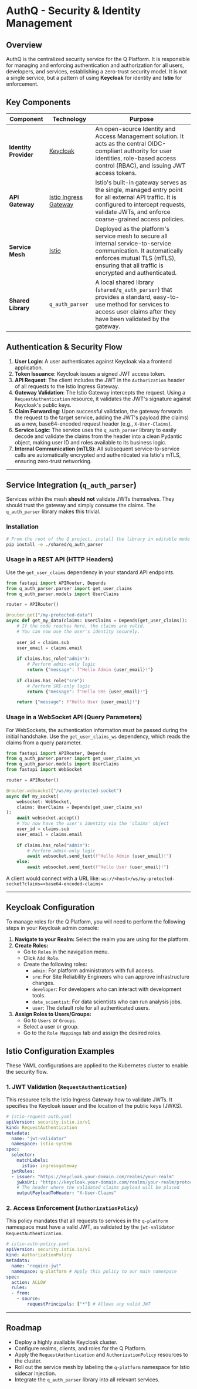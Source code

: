 # AuthQ - Security & Identity Management

## Overview

AuthQ is the centralized security service for the Q Platform. It is responsible for managing and enforcing authentication and authorization for all users, developers, and services, establishing a zero-trust security model. It is not a single service, but a pattern of using **Keycloak** for identity and **Istio** for enforcement.

## Key Components

| Component             | Technology                                                                          | Purpose                                                                                                                                                                                          |
|-----------------------|-------------------------------------------------------------------------------------|--------------------------------------------------------------------------------------------------------------------------------------------------------------------------------------------------|
| **Identity Provider** | [Keycloak](https://www.keycloak.org/)                                               | An open-source Identity and Access Management solution. It acts as the central OIDC-compliant authority for user identities, role-based access control (RBAC), and issuing JWT access tokens.      |
| **API Gateway**       | [Istio Ingress Gateway](https://istio.io/latest/docs/tasks/traffic-management/ingress/ingress-control/) | Istio's built-in gateway serves as the single, managed entry point for all external API traffic. It is configured to intercept requests, validate JWTs, and enforce coarse-grained access policies.   |
| **Service Mesh**      | [Istio](https://istio.io/)                                                          | Deployed as the platform's service mesh to secure all internal service-to-service communication. It automatically enforces mutual TLS (mTLS), ensuring that all traffic is encrypted and authenticated. |
| **Shared Library**    | `q_auth_parser`                                                                     | A local shared library (`shared/q_auth_parser`) that provides a standard, easy-to-use method for services to access user claims after they have been validated by the gateway.                    |

## Authentication & Security Flow

1.  **User Login**: A user authenticates against Keycloak via a frontend application.
2.  **Token Issuance**: Keycloak issues a signed JWT access token.
3.  **API Request**: The client includes the JWT in the `Authorization` header of all requests to the Istio Ingress Gateway.
4.  **Gateway Validation**: The Istio Gateway intercepts the request. Using a `RequestAuthentication` resource, it validates the JWT's signature against Keycloak's public keys.
5.  **Claim Forwarding**: Upon successful validation, the gateway forwards the request to the target service, adding the JWT's payload (the claims) as a new, base64-encoded request header (e.g., `X-User-Claims`).
6.  **Service Logic**: The service uses the `q_auth_parser` library to easily decode and validate the claims from the header into a clean Pydantic object, making user ID and roles available to its business logic.
7.  **Internal Communication (mTLS)**: All subsequent service-to-service calls are automatically encrypted and authenticated via Istio's mTLS, ensuring zero-trust networking.

---

## Service Integration (`q_auth_parser`)

Services within the mesh **should not** validate JWTs themselves. They should trust the gateway and simply consume the claims. The `q_auth_parser` library makes this trivial.

### Installation

```bash
# From the root of the Q project, install the library in editable mode
pip install -e ./shared/q_auth_parser
```

### Usage in a REST API (HTTP Headers)

Use the `get_user_claims` dependency in your standard API endpoints.

```python
from fastapi import APIRouter, Depends
from q_auth_parser.parser import get_user_claims
from q_auth_parser.models import UserClaims

router = APIRouter()

@router.get("/my-protected-data")
async def get_my_data(claims: UserClaims = Depends(get_user_claims)):
    # If the code reaches here, the claims are valid.
    # You can now use the user's identity securely.
    
    user_id = claims.sub
    user_email = claims.email
    
    if claims.has_role("admin"):
        # Perform admin-only logic
        return {"message": f"Hello Admin {user_email}!"}
        
    if claims.has_role("sre"):
        # Perform SRE-only logic
        return {"message": f"Hello SRE {user_email}!"}

    return {"message": f"Hello User {user_email}!"}
```

### Usage in a WebSocket API (Query Parameters)

For WebSockets, the authentication information must be passed during the initial handshake. Use the `get_user_claims_ws` dependency, which reads the claims from a query parameter.

```python
from fastapi import APIRouter, Depends
from q_auth_parser.parser import get_user_claims_ws
from q_auth_parser.models import UserClaims
from fastapi import WebSocket

router = APIRouter()

@router.websocket("/ws/my-protected-socket")
async def my_socket(
    websocket: WebSocket,
    claims: UserClaims = Depends(get_user_claims_ws)
):
    await websocket.accept()
    # You now have the user's identity via the 'claims' object
    user_id = claims.sub
    user_email = claims.email
    
    if claims.has_role("admin"):
        # Perform admin-only logic
        await websocket.send_text(f"Hello Admin {user_email}!")
    else:
        await websocket.send_text(f"Hello User {user_email}!")
```

A client would connect with a URL like:
`ws://<host>/ws/my-protected-socket?claims=<base64-encoded-claims>`

---

## Keycloak Configuration

To manage roles for the Q Platform, you will need to perform the following steps in your Keycloak admin console:

1.  **Navigate to your Realm:** Select the realm you are using for the platform.
2.  **Create Roles:**
    - Go to `Roles` in the navigation menu.
    - Click `Add Role`.
    - Create the following roles:
        - `admin`: For platform administrators with full access.
        - `sre`: For Site Reliability Engineers who can approve infrastructure changes.
        - `developer`: For developers who can interact with development tools.
        - `data_scientist`: For data scientists who can run analysis jobs.
        - `user`: The default role for all authenticated users.
3.  **Assign Roles to Users/Groups:**
    - Go to `Users` or `Groups`.
    - Select a user or group.
    - Go to the `Role Mappings` tab and assign the desired roles.

## Istio Configuration Examples

These YAML configurations are applied to the Kubernetes cluster to enable the security flow.

### 1. JWT Validation (`RequestAuthentication`)

This resource tells the Istio Ingress Gateway how to validate JWTs. It specifies the Keycloak issuer and the location of the public keys (JWKS).

```yaml
# istio-request-auth.yaml
apiVersion: security.istio.io/v1
kind: RequestAuthentication
metadata:
  name: "jwt-validator"
  namespace: istio-system
spec:
  selector:
    matchLabels:
      istio: ingressgateway
  jwtRules:
  - issuer: "https://keycloak.your-domain.com/realms/your-realm"
    jwksUri: "https://keycloak.your-domain.com/realms/your-realm/protocol/openid-connect/certs"
    # The header where the validated claims payload will be placed
    outputPayloadToHeader: "X-User-Claims"
```

### 2. Access Enforcement (`AuthorizationPolicy`)

This policy mandates that all requests to services in the `q-platform` namespace must have a valid JWT, as validated by the `jwt-validator` `RequestAuthentication`.

```yaml
# istio-auth-policy.yaml
apiVersion: security.istio.io/v1
kind: AuthorizationPolicy
metadata:
  name: "require-jwt"
  namespace: q-platform # Apply this policy to our main namespace
spec:
  action: ALLOW
  rules:
  - from:
    - source:
        requestPrincipals: ["*"] # Allows any valid JWT
```

---

## Roadmap

- Deploy a highly available Keycloak cluster.
- Configure realms, clients, and roles for the Q Platform.
- Apply the `RequestAuthentication` and `AuthorizationPolicy` resources to the cluster.
- Roll out the service mesh by labeling the `q-platform` namespace for Istio sidecar injection.
- Integrate the `q_auth_parser` library into all relevant services. 